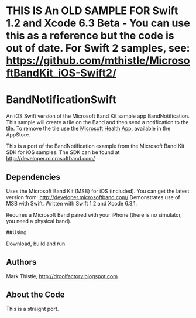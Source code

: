 # THIS IS An OLD SAMPLE FOR Swift 1.2 and Xcode 6.3 Beta - You can use this as a reference but the code is out of date. For Swift 2 samples, see: https://github.com/mthistle/MicrosoftBandKit_iOS-Swift2/

# BandNotificationSwift
An iOS Swift version of the Microsoft Band Kit sample app BandNotification. This sample will create a tile on the Band and then send a notification to the tile. To remove the tile use the [Microsoft Health App](https://itunes.apple.com/us/app/microsoft-health/id912580285?mt=8), available in the AppStore.

This is a port of the BandNotification example from the Microsoft Band Kit SDK for iOS samples. The SDK can be found at http://developer.microsoftband.com/

## Dependencies

Uses the Microsoft Band Kit (MSB) for iOS (included). You can get the latest version from: http://developer.microsoftband.com/
Demonstrates use of MSB with Swift. Written with Swift 1.2 and Xcode 6.3.1.

Requires a Microsoft Band paired with your iPhone (there is no simulator, you need a physical band).

##Using

Download, build and run.

## Authors

Mark Thistle, http://droolfactory.blogspot.com

## About the Code

This is a straight port.
